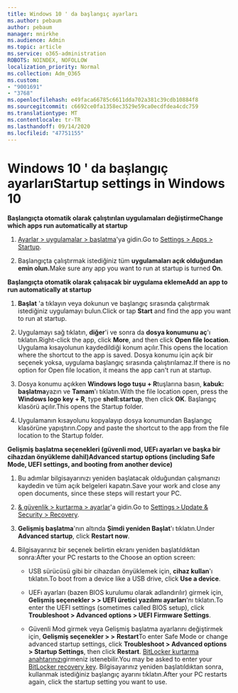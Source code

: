 ```yaml
---
title: Windows 10 ' da başlangıç ayarları
ms.author: pebaum
author: pebaum
manager: mnirkhe
ms.audience: Admin
ms.topic: article
ms.service: o365-administration
ROBOTS: NOINDEX, NOFOLLOW
localization_priority: Normal
ms.collection: Adm_O365
ms.custom:
- "9001691"
- "3768"
ms.openlocfilehash: e49faca66785c6611dda702a381c39cdb10884f8
ms.sourcegitcommit: c6692ce0fa1358ec3529e59ca0ecdfdea4cdc759
ms.translationtype: MT
ms.contentlocale: tr-TR
ms.lasthandoff: 09/14/2020
ms.locfileid: "47751155"
---
```

# <a name="startup-settings-in-windows-10"></a><span data-ttu-id="fccaa-102">Windows 10 ' da başlangıç ayarları</span><span class="sxs-lookup"><span data-stu-id="fccaa-102">Startup settings in Windows 10</span></span>

<span data-ttu-id="fccaa-103">**Başlangıçta otomatik olarak çalıştırılan uygulamaları değiştirme**</span><span class="sxs-lookup"><span data-stu-id="fccaa-103">**Change which apps run automatically at startup**</span></span>

1. <span data-ttu-id="fccaa-104">[Ayarlar > uygulamalar > başlatma](ms-settings:startupapps?activationSource=GetHelp)'ya gidin.</span><span class="sxs-lookup"><span data-stu-id="fccaa-104">Go to [Settings > Apps > Startup](ms-settings:startupapps?activationSource=GetHelp).</span></span>

2. <span data-ttu-id="fccaa-105">Başlangıçta çalıştırmak istediğiniz tüm **uygulamaları açık olduğundan emin olun.**</span><span class="sxs-lookup"><span data-stu-id="fccaa-105">Make sure any app you want to run at startup is turned **On**.</span></span>

<span data-ttu-id="fccaa-106">**Başlangıçta otomatik olarak çalışacak bir uygulama ekleme**</span><span class="sxs-lookup"><span data-stu-id="fccaa-106">**Add an app to run automatically at startup**</span></span>

1. <span data-ttu-id="fccaa-107">**Başlat** 'a tıklayın veya dokunun ve başlangıç sırasında çalıştırmak istediğiniz uygulamayı bulun.</span><span class="sxs-lookup"><span data-stu-id="fccaa-107">Click or tap **Start** and find the app you want to run at startup.</span></span>

2. <span data-ttu-id="fccaa-108">Uygulamayı sağ tıklatın, **diğer**'i ve sonra da **dosya konumunu aç**'ı tıklatın.</span><span class="sxs-lookup"><span data-stu-id="fccaa-108">Right-click the app, click **More**, and then click **Open file location**.</span></span> <span data-ttu-id="fccaa-109">Uygulama kısayolunun kaydedildiği konum açılır.</span><span class="sxs-lookup"><span data-stu-id="fccaa-109">This opens the location where the shortcut to the app is saved.</span></span> <span data-ttu-id="fccaa-110">Dosya konumu için açık bir seçenek yoksa, uygulama başlangıç sırasında çalıştırılamaz.</span><span class="sxs-lookup"><span data-stu-id="fccaa-110">If there is no option for Open file location, it means the app can't run at startup.</span></span>

3. <span data-ttu-id="fccaa-111">Dosya konumu açıkken **Windows logo tuşu + R**tuşlarına basın, **kabuk: başlatma**yazın ve **Tamam**'ı tıklatın.</span><span class="sxs-lookup"><span data-stu-id="fccaa-111">With the file location open, press the **Windows logo key  + R**, type **shell:startup**, then click **OK**.</span></span> <span data-ttu-id="fccaa-112">Başlangıç klasörü açılır.</span><span class="sxs-lookup"><span data-stu-id="fccaa-112">This opens the Startup folder.</span></span>

4. <span data-ttu-id="fccaa-113">Uygulamanın kısayolunu kopyalayıp dosya konumundan Başlangıç klasörüne yapıştırın.</span><span class="sxs-lookup"><span data-stu-id="fccaa-113">Copy and paste the shortcut to the app from the file location to the Startup folder.</span></span>

<span data-ttu-id="fccaa-114">**Gelişmiş başlatma seçenekleri (güvenli mod, UEFı ayarları ve başka bir cihazdan önyükleme dahil)**</span><span class="sxs-lookup"><span data-stu-id="fccaa-114">**Advanced startup options (including Safe Mode, UEFI settings, and booting from another device)**</span></span>

1. <span data-ttu-id="fccaa-115">Bu adımlar bilgisayarınızı yeniden başlatacak olduğundan çalışmanızı kaydedin ve tüm açık belgeleri kapatın.</span><span class="sxs-lookup"><span data-stu-id="fccaa-115">Save your work and close any open documents, since these steps will restart your PC.</span></span>

2. <span data-ttu-id="fccaa-116">[& güvenlik > kurtarma > ayarlar](ms-settings:recovery?activationSource=GetHelp)'a gidin.</span><span class="sxs-lookup"><span data-stu-id="fccaa-116">Go to [Settings > Update & Security > Recovery](ms-settings:recovery?activationSource=GetHelp).</span></span>

3. <span data-ttu-id="fccaa-117">**Gelişmiş başlatma**'nın altında **Şimdi yeniden Başlat**'ı tıklatın.</span><span class="sxs-lookup"><span data-stu-id="fccaa-117">Under **Advanced startup**, click **Restart now**.</span></span> 

4. <span data-ttu-id="fccaa-118">Bilgisayarınız bir seçenek belirtin ekranı yeniden başlatıldıktan sonra:</span><span class="sxs-lookup"><span data-stu-id="fccaa-118">After your PC restarts to the Choose an option screen:</span></span>

    - <span data-ttu-id="fccaa-119">USB sürücüsü gibi bir cihazdan önyüklemek için, **cihaz kullan**'ı tıklatın.</span><span class="sxs-lookup"><span data-stu-id="fccaa-119">To boot from a device like a USB drive, click **Use a device**.</span></span>

    - <span data-ttu-id="fccaa-120">UEFı ayarları (bazen BIOS kurulumu olarak adlandırılır) girmek için, **Gelişmiş seçenekler > > UEFI üretici yazılımı ayarları**'nı tıklatın.</span><span class="sxs-lookup"><span data-stu-id="fccaa-120">To enter the UEFI settings (sometimes called BIOS setup), click **Troubleshoot > Advanced options > UEFI Firmware Settings**.</span></span> 

    - <span data-ttu-id="fccaa-121">Güvenli Mod girmek veya Gelişmiş başlatma ayarlarını değiştirmek için, **Gelişmiş seçenekler > >** **Restart**</span><span class="sxs-lookup"><span data-stu-id="fccaa-121">To enter Safe Mode or change advanced startup settings, click **Troubleshoot > Advanced options > Startup Settings**, then click **Restart**.</span></span> <span data-ttu-id="fccaa-122">[BitLocker kurtarma anahtarınızı](https://support.microsoft.com/help/4026181/windows-10-find-my-bitlocker-recovery-key)girmeniz istenebilir.</span><span class="sxs-lookup"><span data-stu-id="fccaa-122">You may be asked to enter your [BitLocker recovery key](https://support.microsoft.com/help/4026181/windows-10-find-my-bitlocker-recovery-key).</span></span> <span data-ttu-id="fccaa-123">Bilgisayarınız yeniden başlatıldıktan sonra, kullanmak istediğiniz başlangıç ayarını tıklatın.</span><span class="sxs-lookup"><span data-stu-id="fccaa-123">After your PC restarts again, click the startup setting you want to use.</span></span>